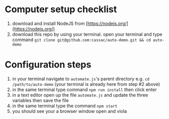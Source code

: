 # Computer setup checklist
1. download and install NodeJS from [https://nodejs.org/](https://nodejs.org/)
2. download this repo by using your terminal. open your terminal and type command `git clone git@github.com:cassac/auto-demo.git && cd auto-demo`

# Configuration steps
1. in your terminal navigate to `automate.js`'s parent directory e.g. `cd /path/to/auto-demo` (your terminal is already here from step #2 above)
2. in the same terminal type command `npm run install` then click enter
3. in a text editor open up the file `automate.js` and update the three variables then save the file
4. in the same terminal type the command `npm start`
5. you should see your a browser window open and viola
